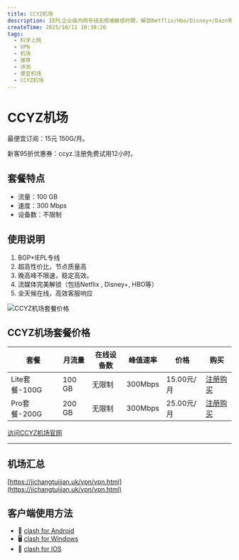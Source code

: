 ```yaml
---
title: CCYZ机场
description: IEPL企业级内网专线无视墙敏感时期，解锁Netflix/Hbo/Disney+/Dazn等流媒体，最低15元/月
createTime: 2025/10/11 10:38:26
tags:
  - 科学上网
  - VPN
  - 机场
  - 推荐
  - 评测
  - 便宜机场
  - CCYZ机场
---
```


# CCYZ机场

最便宜订阅：15元 150G/月。

新客95折优惠券：ccyz.注册免费试用12小时。

## 套餐特点

- 流量：100 GB
- 速度：300 Mbps
- 设备数：不限制

## 使用说明

1. BGP+IEPL专线
2. 超高性价比，节点质量高
3. 晚高峰不限速，稳定高效。
4. 流媒体完美解锁（包括Netflix , Disney+, HBO等）
5. 全天候在线，高效客服响应

![CCYZ机场套餐价格](/assets/ccyz.png "CCYZ机场套餐价格")

## CCYZ机场套餐价格

| 套餐 | 月流量 | 在线设备数 | 峰值速率 | 价格 | 购买 |
| --- | --- | --- | --- | --- | --- |
| Lite套餐-100G  | 100 GB | 无限制 | 300Mbps | 15.00元/月 | [注册购买](hhttps://a.suola.link/ccyz) |
| Pro套餐-200G | 200 GB | 无限制 |300Mbps | 25.00元/月 | [注册购买](hhttps://a.suola.link/ccyz) |


[访问CCYZ机场官网](hhttps://a.suola.link/ccyz)

---------


## 机场汇总

[https://jichangtuijian.uk/vpn/vpn.html](https://jichangtuijian.uk/vpn/vpn.html)

## 客户端使用方法

- 📱 [clash for Android](https://jichangtuijian.uk/article/clashforAndroid.html)
- 🖥 [clash for Windows](https://jichangtuijian.uk/article/clash.html)
- 🍎 [clash for IOS](https://jichangtuijian.uk/article/Shadowrocket.html)
